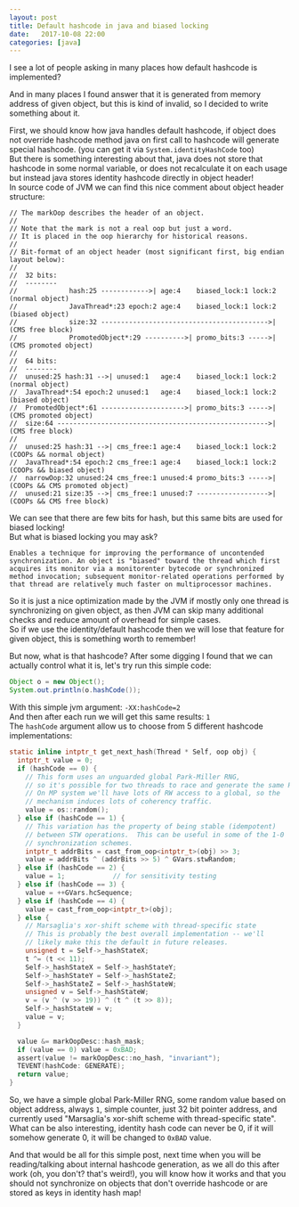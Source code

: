 ```yaml
---
layout: post
title: Default hashcode in java and biased locking
date:   2017-10-08 22:00
categories: [java]
---
```


I see a lot of people asking in many places how default hashcode is implemented?

And in many places I found answer that it is generated from memory address of given object, but this is kind of invalid, so I 
decided to write something about it.  

First, we should know how java handles default hashcode, if object does not override hashcode method java on first call to hashcode will 
generate special hashcode. (you can get it via `System.identityHashCode` too)  
But there is something interesting about that, java does not store that hashcode in some normal variable, or does not recalculate it on each usage 
but instead java stores identity hashcode directly in object header!  
In source code of JVM we can find this nice comment about object header structure:
```
// The markOop describes the header of an object.
//
// Note that the mark is not a real oop but just a word.
// It is placed in the oop hierarchy for historical reasons.
//
// Bit-format of an object header (most significant first, big endian layout below):
//
//  32 bits:
//  --------
//             hash:25 ------------>| age:4    biased_lock:1 lock:2 (normal object)
//             JavaThread*:23 epoch:2 age:4    biased_lock:1 lock:2 (biased object)
//             size:32 ------------------------------------------>| (CMS free block)
//             PromotedObject*:29 ---------->| promo_bits:3 ----->| (CMS promoted object)
//
//  64 bits:
//  --------
//  unused:25 hash:31 -->| unused:1   age:4    biased_lock:1 lock:2 (normal object)
//  JavaThread*:54 epoch:2 unused:1   age:4    biased_lock:1 lock:2 (biased object)
//  PromotedObject*:61 --------------------->| promo_bits:3 ----->| (CMS promoted object)
//  size:64 ----------------------------------------------------->| (CMS free block)
//
//  unused:25 hash:31 -->| cms_free:1 age:4    biased_lock:1 lock:2 (COOPs && normal object)
//  JavaThread*:54 epoch:2 cms_free:1 age:4    biased_lock:1 lock:2 (COOPs && biased object)
//  narrowOop:32 unused:24 cms_free:1 unused:4 promo_bits:3 ----->| (COOPs && CMS promoted object)
//  unused:21 size:35 -->| cms_free:1 unused:7 ------------------>| (COOPs && CMS free block)
```
We can see that there are few bits for hash, but this same bits are used for biased locking!  
But what is biased locking you may ask?  
```
Enables a technique for improving the performance of uncontended synchronization. An object is "biased" toward the thread which first acquires its monitor via a monitorenter bytecode or synchronized method invocation; subsequent monitor-related operations performed by that thread are relatively much faster on multiprocessor machines.
```
So it is just a nice optimization made by the JVM if mostly only one thread is synchronizing on given object, as then JVM can skip many additional 
checks and reduce amount of overhead for simple cases.  
So if we use the identity/default hashcode then we will lose that feature for given object, this is something worth to remember!  

But now, what is that hashcode? After some digging I found that we can actually control what it is, let's try run this simple code:
```java
Object o = new Object();
System.out.println(o.hashCode());
```
With this simple jvm argument: `-XX:hashCode=2`  
And then after each run we will get this same results: `1`  
The `hashCode` argument allow us to choose from 5 different hashcode implementations:  
```c
static inline intptr_t get_next_hash(Thread * Self, oop obj) {
  intptr_t value = 0;
  if (hashCode == 0) {
    // This form uses an unguarded global Park-Miller RNG,
    // so it's possible for two threads to race and generate the same RNG.
    // On MP system we'll have lots of RW access to a global, so the
    // mechanism induces lots of coherency traffic.
    value = os::random();
  } else if (hashCode == 1) {
    // This variation has the property of being stable (idempotent)
    // between STW operations.  This can be useful in some of the 1-0
    // synchronization schemes.
    intptr_t addrBits = cast_from_oop<intptr_t>(obj) >> 3;
    value = addrBits ^ (addrBits >> 5) ^ GVars.stwRandom;
  } else if (hashCode == 2) {
    value = 1;            // for sensitivity testing
  } else if (hashCode == 3) {
    value = ++GVars.hcSequence;
  } else if (hashCode == 4) {
    value = cast_from_oop<intptr_t>(obj);
  } else {
    // Marsaglia's xor-shift scheme with thread-specific state
    // This is probably the best overall implementation -- we'll
    // likely make this the default in future releases.
    unsigned t = Self->_hashStateX;
    t ^= (t << 11);
    Self->_hashStateX = Self->_hashStateY;
    Self->_hashStateY = Self->_hashStateZ;
    Self->_hashStateZ = Self->_hashStateW;
    unsigned v = Self->_hashStateW;
    v = (v ^ (v >> 19)) ^ (t ^ (t >> 8));
    Self->_hashStateW = v;
    value = v;
  }

  value &= markOopDesc::hash_mask;
  if (value == 0) value = 0xBAD;
  assert(value != markOopDesc::no_hash, "invariant");
  TEVENT(hashCode: GENERATE);
  return value;
}
```
So, we have a simple global Park-Miller RNG, some random value based on object address, always `1`, simple counter, just 32 bit pointer address, and currently used "Marsaglia's xor-shift scheme with thread-specific state".  
What can be also interesting, identity hash code can never be 0, if it will somehow generate 0, it will be changed to `0xBAD` value.  

And that would be all for this simple post, next time when you will be reading/talking about internal hashcode generation, as we all do this after work (oh, you don't? that's weird!), you will know how it works and that you should not synchronize on objects that don't override hashcode or are stored as keys in identity hash map!
